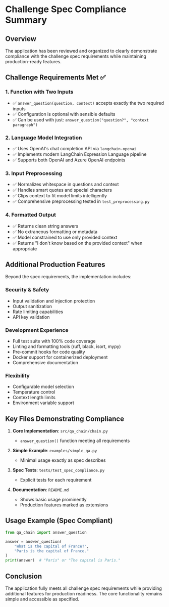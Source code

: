 # Challenge Spec Compliance Summary

## Overview
The application has been reviewed and organized to clearly demonstrate compliance with the challenge spec requirements while maintaining production-ready features.

## Challenge Requirements Met ✅

### 1. Function with Two Inputs
- ✅ `answer_question(question, context)` accepts exactly the two required inputs
- ✅ Configuration is optional with sensible defaults
- ✅ Can be used with just: `answer_question("question?", "context paragraph")`

### 2. Language Model Integration
- ✅ Uses OpenAI's chat completion API via `langchain-openai`
- ✅ Implements modern LangChain Expression Language pipeline
- ✅ Supports both OpenAI and Azure OpenAI endpoints

### 3. Input Preprocessing
- ✅ Normalizes whitespace in questions and context
- ✅ Handles smart quotes and special characters
- ✅ Clips context to fit model limits intelligently
- ✅ Comprehensive preprocessing tested in `test_preprocessing.py`

### 4. Formatted Output
- ✅ Returns clean string answers
- ✅ No extraneous formatting or metadata
- ✅ Model constrained to use only provided context
- ✅ Returns "I don't know based on the provided context" when appropriate

## Additional Production Features

Beyond the spec requirements, the implementation includes:

### Security & Safety
- Input validation and injection protection
- Output sanitization
- Rate limiting capabilities
- API key validation

### Development Experience
- Full test suite with 100% code coverage
- Linting and formatting tools (ruff, black, isort, mypy)
- Pre-commit hooks for code quality
- Docker support for containerized deployment
- Comprehensive documentation

### Flexibility
- Configurable model selection
- Temperature control
- Context length limits
- Environment variable support

## Key Files Demonstrating Compliance

1. **Core Implementation**: `src/qa_chain/chain.py`
   - `answer_question()` function meeting all requirements

2. **Simple Example**: `examples/simple_qa.py`
   - Minimal usage exactly as spec describes

3. **Spec Tests**: `tests/test_spec_compliance.py`
   - Explicit tests for each requirement

4. **Documentation**: `README.md`
   - Shows basic usage prominently
   - Production features marked as extensions

## Usage Example (Spec Compliant)

```python
from qa_chain import answer_question

answer = answer_question(
    "What is the capital of France?",
    "Paris is the capital of France."
)
print(answer)  # "Paris" or "The capital is Paris."
```

## Conclusion

The application fully meets all challenge spec requirements while providing additional features for production readiness. The core functionality remains simple and accessible as specified.
